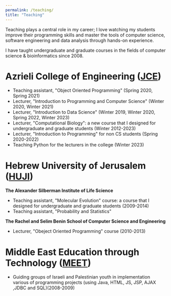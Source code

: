 ```yaml
---
permalink: /teaching/
title: "Teaching"
---
```


Teaching plays a central role in my career; I love watching my students improve their
programming skills and master the tools of computer science, software engineering and data analysis through hands-on
experience.

I have taught undergraduate and graduate courses in the fields of computer science & bioinformatics since 2008.


Azrieli College of Engineering ([JCE](https://www.jce.ac.il/en/))
======
  * Teaching assistant, "Object Oriented Programming" (Spring 2020, Spring 2021)
  * Lecturer, "Introduction to Programming and Computer Science" (Winter 2020, Winter 2021)
  * Lecturer, "Introduction to Data Science" (Winter 2019, Winter 2020, Spring 2022, Winter 2023)
  * Lecturer, "Computational Biology": a new course that I designed for undergraduate and graduate students (Winter 2012-2023)
  * Lecturer, "Introduction to Programming" for non CS students (Spring 2020-2022)
  * Teaching Python for the lecturers in the college (Winter 2023)


Hebrew University of Jerusalem ([HUJI](https://en.huji.ac.il/))
======
 **The Alexander Silberman Institute of Life Science**
 * Teaching assistant, "Molecular Evolution" course: a course that I designed for undergraduate and graduate students (2009-2014)
 * Teaching assistant, "Probability and Statistics" 
 
 **The Rachel and Selim Benin School of Computer Science and Engineering**
 * Lecturer, "Obeject Oriented Programming" course (2010-2013)


Middle East Education through Technology ([MEET](https://www.meet.mit.edu/))
======
 * Guiding groups of Israeli and Palestinian youth in implementation various of programming projects (using Java, HTML, JS, JSP, AJAX ,JDBC and SQL)(2008-2009)

